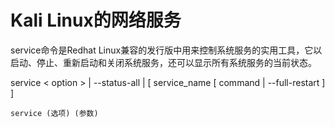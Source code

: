 # Kali Linux的网络服务
service命令是Redhat Linux兼容的发行版中用来控制系统服务的实用工具，它以启动、停止、重新启动和关闭系统服务，还可以显示所有系统服务的当前状态。  

service < option > | --status-all | [ service_name [ command | --full-restart ] ]
```shell
service (选项) (参数)
```
